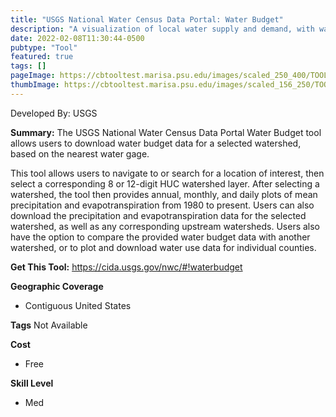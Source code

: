 ```yaml
---
title: "USGS National Water Census Data Portal: Water Budget"
description: "A visualization of local water supply and demand, with water use and availability statistics summarized by HUC and by county."
date: 2022-02-08T11:30:44-0500
pubtype: "Tool"
featured: true
tags: []
pageImage: https://cbtooltest.marisa.psu.edu/images/scaled_250_400/TOOLID_55.1_ScreenCapture-1.png
thumbImage: https://cbtooltest.marisa.psu.edu/images/scaled_156_250/TOOLID_55.1_ScreenCapture-1.png
---
```

Developed By: USGS

**Summary:** The USGS National Water Census Data Portal Water Budget tool allows users to download water budget data for a selected watershed, based on the nearest water gage. 

This tool allows users to navigate to or search for a location of interest, then select a corresponding 8 or 12-digit HUC watershed layer. After selecting a watershed, the tool then  provides annual, monthly, and daily plots of mean precipitation and evapotranspiration from 1980 to present. Users can also download the precipitation and evapotranspiration data for the selected watershed, as well as any corresponding upstream watersheds. Users also have the option to compare the provided water budget data with another watershed, or to plot and download water use data for individual counties.  

__**Get This Tool:**__ https://cida.usgs.gov/nwc/#!waterbudget

__**Geographic Coverage**__
- Contiguous United States

__**Tags**__
Not Available

__**Cost**__
- Free

__**Skill Level**__
- Med

